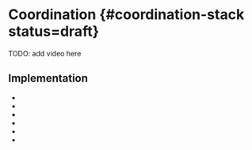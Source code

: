 # Coordination {#coordination-stack status=draft}


TODO: add video here

## Implementation

- <a class="number_name" href="#led_detection"/>
- <a class="number_name" href="#led_emitter"/>
- <a class="number_name" href="#led_interpreter"/>
- <a class="number_name" href="#led_joy_mapper"/>
- <a class="number_name" href="#traffic_light"/>
- <a class="number_name" href="#rgb_led"/>
